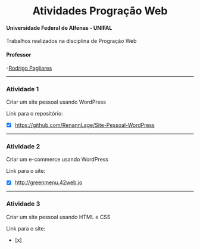<div align="center">
<h1> Atividades Progração Web </h1>
</div>

#### Universidade Federal de Alfenas - UNIFAL
Trabalhos realizados na disciplina de Progração Web

#### Professor
-[Rodrigo Pagliares](https://github.com/pagliares)

<hr>

### Atividade 1
Criar um site pessoal usando WordPress

Link para o repositório:
- [x] https://github.com/RenannLage/Site-Pessoal-WordPress

<hr>

### Atividade 2
Criar um e-commerce usando WordPress

Link para o site:
- [x] http://greenmenu.42web.io

<hr>

### Atividade 3
Criar um site pessoal usando HTML e CSS

Link para o site:
- [x] 
